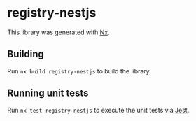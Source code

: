 # registry-nestjs

This library was generated with [Nx](https://nx.dev).

## Building

Run `nx build registry-nestjs` to build the library.

## Running unit tests

Run `nx test registry-nestjs` to execute the unit tests via [Jest](https://jestjs.io).
